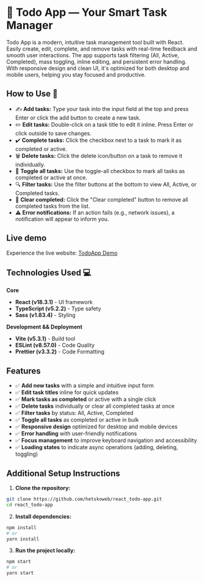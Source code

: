 # 📝 Todo App — Your Smart Task Manager
Todo App is a modern, intuitive task management tool built with React. Easily create, edit, complete, and remove tasks with real-time feedback and smooth user interactions. The app supports task filtering (All, Active, Completed), mass toggling, inline editing, and persistent error handling. With responsive design and clean UI, it's optimized for both desktop and mobile users, helping you stay focused and productive.

## How to Use 🚀

- ✍️ **Add tasks:** Type your task into the input field at the top and press Enter or click the add button to create a new task.
- ✏️ **Edit tasks:** Double-click on a task title to edit it inline. Press Enter or click outside to save changes.
- ✔️ **Complete tasks:** Click the checkbox next to a task to mark it as completed or active.
- 🗑️ **Delete tasks:** Click the delete icon/button on a task to remove it individually.
- 🔄 **Toggle all tasks:** Use the toggle-all checkbox to mark all tasks as completed or active at once.
- 🔍 **Filter tasks:** Use the filter buttons at the bottom to view All, Active, or Completed tasks.
- 🧹 **Clear completed:** Click the "Clear completed" button to remove all completed tasks from the list.
- ⚠️ **Error notifications:** If an action fails (e.g., network issues), a notification will appear to inform you.


## Live demo

Experience the live website: [TodoApp Demo](https://hetskoweb.github.io/react_todo-app/)

## Technologies Used 💻

**Core**
* **React (v18.3.1)** - UI framework
* **TypeScript (v5.2.2)** - Type safety
* **Sass (v1.83.4)** - Styling

**Development && Deployment**
* **Vite (v5.3.1)** - Build tool
* **ESLint (v8.57.0)** - Code Quality
* **Prettier (v3.3.2)** - Code Formatting

## Features

- ✅ **Add new tasks** with a simple and intuitive input form
- ✅ **Edit task titles** inline for quick updates
- ✅ **Mark tasks as completed** or active with a single click
- ✅ **Delete tasks** individually or clear all completed tasks at once
- ✅ **Filter tasks** by status: All, Active, Completed
- ✅ **Toggle all tasks** as completed or active in bulk
- ✅ **Responsive design** optimized for desktop and mobile devices
- ✅ **Error handling** with user-friendly notifications
- ✅ **Focus management** to improve keyboard navigation and accessibility
- ✅ **Loading states** to indicate async operations (adding, deleting, toggling)

## Additional Setup Instructions

1. **Clone the repository:**
```bash
git clone https://github.com/hetskoweb/react_todo-app.git
cd react_todo-app
```

2. **Install dependencies:**
```bash
npm install
# or
yarn install
```

3. **Run the project locally:**
```bash
npm start
# or
yarn start
```
